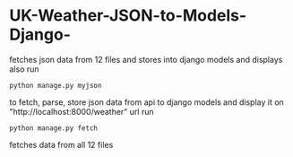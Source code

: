 # UK-Weather-JSON-to-Models-Django-
fetches json data from 12 files and stores into django models and displays also
run
```
python manage.py myjson
```
to fetch, parse, store json data from api to django models and display it on "http://localhost:8000/weather" url
run
```
python manage.py fetch
```
fetches data from all 12 files

